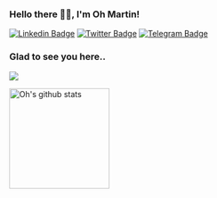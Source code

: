 ### Hello there 👋🏾, I'm Oh Martin! 

[![Linkedin Badge](https://img.shields.io/badge/-LinkedIn-0e76a8?style=flat-square&logo=Linkedin&logoColor=white)](https://linkedin.com/in/ohrionmartin)
[![Twitter Badge](https://img.shields.io/badge/-X-000000?style=flat-square&logo=X&logoColor=white)](https://twitter.com/ohrionmartin)
[![Telegram Badge](https://img.shields.io/badge/-Telegram-0088cc?style=flat-square&logo=Telegram&logoColor=white)](https://t.me/ohrionmartin)

### Glad to see you here.. &nbsp; 
![](https://github-readme-stats.vercel.app/api?username=ohrionmartin&show_icons=true&title_color=fff&icon_color=79ff97&text_color=9f9f9f&bg_color=151515)

<a href="https://github.com/ohrionmartin"><img height="180em" src="https://github-readme-stats.vercel.app/api/top-langs/?username=ohrionmartin&exclude_repo=Git.php,picturefill,FooTable,torrent-rw,stackedit,strap,front-end-frameworks,bb-scripts,irssi2telegram,js-marker-clusterer,parsedown,html-to-markdown,id3,blinx.js,Dropbox-Uploader,grapesjs,scripts.irssi.org,Email-Boilerplate,hashids.php,joomla-cms,Documentation,phpjs,lazyweb-requests,ga,catacomb,deploy.sh,moreutils&langs_count=8&layout=compact&theme=calm" alt="Oh's github stats" /></a>
